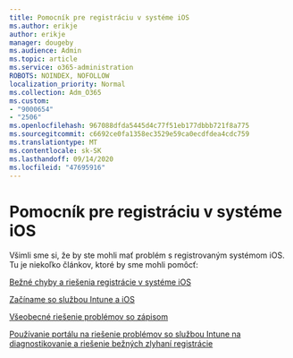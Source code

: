 ```yaml
---
title: Pomocník pre registráciu v systéme iOS
ms.author: erikje
author: erikje
manager: dougeby
ms.audience: Admin
ms.topic: article
ms.service: o365-administration
ROBOTS: NOINDEX, NOFOLLOW
localization_priority: Normal
ms.collection: Adm_O365
ms.custom:
- "9000654"
- "2506"
ms.openlocfilehash: 967088dfda5445d4c77f51eb177dbbb721f8a775
ms.sourcegitcommit: c6692ce0fa1358ec3529e59ca0ecdfdea4cdc759
ms.translationtype: MT
ms.contentlocale: sk-SK
ms.lasthandoff: 09/14/2020
ms.locfileid: "47695916"
---
```

# <a name="ios-enrollment-help"></a>Pomocník pre registráciu v systéme iOS

Všimli sme si, že by ste mohli mať problém s registrovaným systémom iOS. Tu je niekoľko článkov, ktoré by sme mohli pomôcť: 

[Bežné chyby a riešenia registrácie v systéme iOS](https://support.microsoft.com/help/4039809/troubleshooting-ios-device-enrollment-in-intune)

[Začíname so službou Intune a iOS](https://docs.microsoft.com/intune/enrollment/ios-enroll)

[Všeobecné riešenie problémov so zápisom](https://docs.microsoft.com/intune/enrollment/troubleshoot-device-enrollment-in-intune)

[Používanie portálu na riešenie problémov so službou Intune na diagnostikovanie a riešenie bežných zlyhaní registrácie](https://docs.microsoft.com/intune/help-desk-operators)